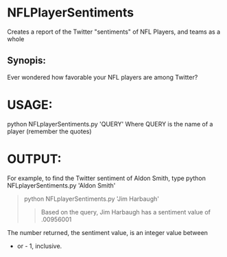 NFLPlayerSentiments
===================

Creates a report of the Twitter "sentiments" of NFL Players, and teams as a whole

Synopis:
--------------
Ever wondered how favorable your NFL players are among Twitter?


USAGE:
==================
python NFLplayerSentiments.py 'QUERY' 
Where QUERY is the name of a player (remember the quotes)

OUTPUT:
================
For example, to find the Twitter sentiment of Aldon Smith, type
python NFLplayerSentiments.py 'Aldon Smith'

> python NFLplayerSentiments.py 'Jim Harbaugh'
>> Based on the query, Jim Harbaugh has a sentiment value of .00956001

The number returned, the sentiment value, is an integer value between 
+ or - 1, inclusive.
